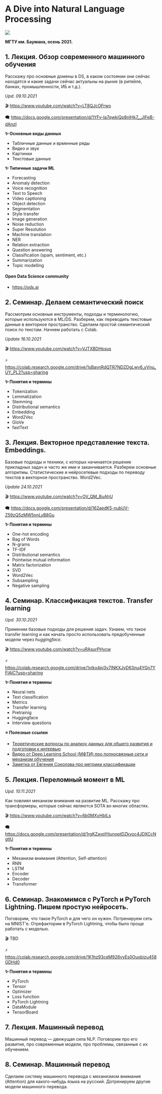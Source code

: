 # A Dive into Natural Language Processing

![](https://i.imgur.com/S0EftIF.jpg)

**МГТУ им. Баумана, осень 2021.**

## 1. Лекция. Обзор современного машинного обучения

Расскажу про основные домены в DS, в каком состоянии они сейчас находятся и какие задачи сейчас актуальны на рынке (в ритейле, банках, промышленности, ИБ и т.д.).

_Upd. 09.10.2021_

🎬 https://www.youtube.com/watch?v=LT8QJcOFrwo

🗨️ https://docs.google.com/presentation/d/1YFy-Ia7qwkiQp8nlHk7__JIFeB-dAnzI

**✨ Основные виды данных**

- Табличные данные и врменные ряды
- Видео и звук
- Картинки
- Текстовые данные

**✨ Типичные задачи ML**

- Forecasting
- Anomaly detection
- Voice recognition
- Text to Speech
- Video captioning
- Object detection
- Segmentation
- Style transfer
- Image generation
- Noise reduction
- Super Resolution
- Machine translation
- NER
- Relation extraction
- Question answering
- Classification (spam, sentiment, etc.)
- Summarization
- Topic modelling

#### Open Data Science community

- https://ods.ai

## 2. Семинар. Делаем семантический поиск

Рассмотрим основные инструменты, подходы и терминологию, которые используются в ML/DS. Разберем, как переводить текстовые данные в векторное пространство. Сделаем простой семантический поиск по текстам. Начнем работать с Colab.

_Update 16.10.2021_

🎬 https://www.youtube.com/watch?v=VJTXBDHpsus

⚡ https://colab.research.google.com/drive/1sBavnRdQTR7NDZDgLwv6_yVnu_UY_PL2?usp=sharing

**✨ Понятия и термины**

- Tokenization
- Lemmatization
- Stemming
- Distributional semantics
- Embedding
- Word2Vec
- GloVe
- fastText

## 3. Лекция. Векторное представление текста. Embeddings.

Базовые подходы и техники, с которых начинается решение прикладных задач и часто же ими и заканчивается. Разберем основные алгоритмы. Статистические и нейросетевые подходы по переводу текстов в векторное пространство. Word2Vec.

_Update 24.10.2021_

🎬 https://www.youtube.com/watch?v=OV_QM_BuAhU

🗨️ https://docs.google.com/presentation/d/162aedK5-nubUV-Z59zQ5zMW5nnLyB8Gu

**✨ Понятия и термины**

- One-hot encoding
- Bag of Words
- N-grams
- TF-IDF
- Distributional semantics
- Pointwise mutual information
- Matrix factorization
- SVD
- Word2Vec
- Subsampling
- Negative sampling

## 4. Семинар. Классификация текстов. Transfer learning

_Upd. 30.10.2021_

Применим базовые подходы для решения задач. Узнаем, что такое transfer learning и как начать просто использовать предобученные модели через _huggingface_.

🎬 https://www.youtube.com/watch?v=uRAsurPHycw

⚡ https://colab.research.google.com/drive/1xtkx4pj3v7lNKXJvD63nu4YGn7YFlAlC?usp=sharing

**✨ Понятия и термины**

- Neural nets
- Text classification
- Metrics
- Transfer learning
- Pretrainig
- Huggingface
- Interview questions

**⭐️ Полезные ссылки**

- [Теоретические вопросы по анализу данных для общего развития и подготовки к интервью](https://github.com/alexeygrigorev/data-science-interviews/blob/master/theory.md)
- [Видео от Deep Learning School (МФТИ) про полносвязные сети и механизм обучения](https://www.youtube.com/watch?v=O0nGKKFyYT4)
- [Заметка от Евгения Соколова про метрики классификации](https://github.com/esokolov/ml-course-msu/blob/master/ML15/lecture-notes/Sem05_metrics.pdf)

## 5. Лекция. Переломный момент в ML

_Upd. 10.11.2021_

Как повлиял механизм внимания на развитие ML. Расскажу про трансформеры, которые сейчас являются SOTA во многих областях.

🎬 https://www.youtube.com/watch?v=6b0MXyHbILs

🗨️ https://docs.google.com/presentation/d/1rgKZaypYtjunoptDZkvoc4JDXCcNgtlU

**✨ Понятия и термины**

- Механизм внимания (Attention, Self-attention)
- RNN
- LSTM
- Encoder
- Decoder
- Transformer

## 6. Семинар. Знакомимся с PyTorch и PyTorch Lightning. Пишем простую нейросеть.

Поговорим, что такое PyTorch и для чего он нужен. Потренируем сеть на MNIST'е. Отрефакторим в PyTorch Lightning, чтобы было проще работать с моделью.

🎬 TBD

⚡ https://colab.research.google.com/drive/1K1hz93ceM926vyEs0Ouxbizu458GDHd0

**✨ Понятия и термины**

- PyTorch
- Tensor
- Optimizer
- Loss function
- PyTorch Lightning
- DataModule
- TensorBoard

## 7. Лекция. Машинный перевод

Машинный перевод — движущая сила NLP. Поговорим про его развитие, про современные модели, про проблемы, связанные с их обучением.

## 8. Семинар. Машинный перевод

Сделаем систему машинного перевода с механизмом внимания (Attention) для какого-нибудь языка на русский. Дотренируем другие модели машинного перевода.

